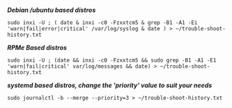 <b><i>Debian /ubuntu  based distros</b></i>

`
  sudo inxi -U ;
  (
  date &
  inxi -c0 -Fzxxtcm5 &
  grep -B1 -A1 -Ei 'warn|fail|error|critical' /var/log/syslog &
  date
  ) > ~/trouble-shoot-history.txt
`


<b><i>RPMe Based distros</b></i>

`sudo inxi -U ;
(date && inxi -c0 -Fzxxtcm5 && sudo grep -B1 -A1 -E1 'warn|fail|critical' var/log/messages && date) > ~/trouble-shoot-history.txt`

<b><i>systemd based distros, change the 'priority' value to suit your needs</b></i>

`sudo journalctl -b --merge --priority=3 > ~/trouble-shoot-history.txt`
